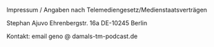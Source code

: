 Impressum / Angaben nach Telemediengesetz/Medienstaatsverträgen

Stephan Ajuvo
Ehrenbergstr. 16a 
DE-10245 Berlin

Kontakt: email geno @ damals-tm-podcast.de